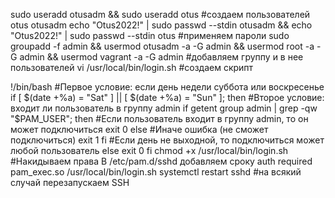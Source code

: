 sudo useradd otusadm && sudo useradd otus #создаем пользователей otus otusadm
echo "Otus2022!" | sudo passwd --stdin otusadm && echo "Otus2022!" | sudo passwd --stdin otus #применяем пароли
sudo groupadd -f admin && usermod otusadm -a -G admin && usermod root -a -G admin && usermod vagrant -a -G admin #добавляем группу и в нее пользователей
vi /usr/local/bin/login.sh #создаем скрипт

!/bin/bash
#Первое условие: если день недели суббота или воскресенье
if [ $(date +%a) = "Sat" ] || [ $(date +%a) = "Sun" ]; then
 #Второе условие: входит ли пользователь в группу admin
 if getent group admin | grep -qw "$PAM_USER"; then
        #Если пользователь входит в группу admin, то он может подключиться
        exit 0
      else
        #Иначе ошибка (не сможет подключиться)
        exit 1
    fi
  #Если день не выходной, то подключиться может любой пользователь
  else
    exit 0
fi
chmod +x /usr/local/bin/login.sh #Накидываем права
В /etc/pam.d/sshd добавляем сроку
auth  required pam_exec.so /usr/local/bin/login.sh
systemctl restart sshd #на всякий случай перезапускаем SSH

